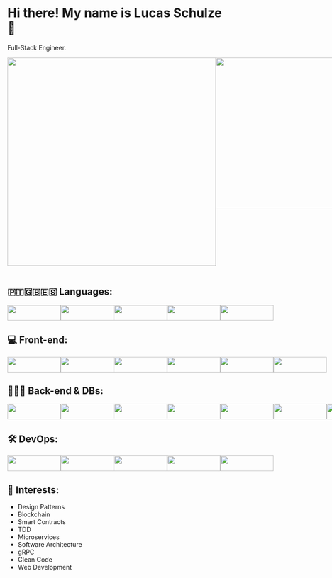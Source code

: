 # Hi there! My name is Lucas Schulze 🖖
Full-Stack Engineer. <br>
 
<div style="display:flex;">
<img width="470px" src="https://github-readme-stats.vercel.app/api?username=lschulzes&show_icons=true&theme=chartreuse-dark&include_all_commits=true&count_private=true&bg_color=45,333,111&icon_color=00fa9a&title_color=00fa9a&text_color=fff"  />
<img width="340px" src="https://github-readme-stats.vercel.app/api/top-langs/?username=lschulzes&layout=compact&langs_count=8&theme=chartreuse-dark&bg_color=-45,191919,444&title_color=00fa9a&text_color=fff" />
</div>
<br>

<!-- # 💻 Tech Stack  -->
## 🇵🇹🇬🇧󠁧󠁢󠁥󠁮󠁧󠁿🇪🇸 Languages: 
<div style="display:flex">
<img src="https://shields.io/badge/TypeScript-3178C6?logo=TypeScript&logoColor=FFF&style=flat-square" width="120" height="35"/>
<img src="https://img.shields.io/badge/JavaScript-323330?style=flat&logo=javascript&logoColor=F7DF1E" width="120" height="35"/>
<img src="https://img.shields.io/badge/go-%2300ADD8.svg?style=for-the-badge&logo=go&logoColor=white" width="120" height="35"/>
<img src="https://img.shields.io/badge/PHP-777BB4?style=flat&logo=php&logoColor=white" width="120" height="35"/>
<img src="https://img.shields.io/badge/Solidity-e6e6e6?style=for-the-badge&logo=solidity&logoColor=black" width="120" height="35" />
</div>  

## 💻 Front-end: 
<div style="display:flex">
<img src="https://img.shields.io/badge/React-20232A?style=for-the-badge&logo=react&logoColor=61DAFB" width="120" height="35"/>
<img src="https://img.shields.io/badge/react_native-%2320232a.svg?style=for-the-badge&logo=react&logoColor=%2361DAFB" width="120" height="35"/>
<img src="https://img.shields.io/badge/vuejs-%2335495e.svg?style=for-the-badge&logo=vuedotjs&logoColor=%234FC08D" width="120" height="35"/>
<img src="https://img.shields.io/badge/next.js-000000?style=for-the-badge&logo=nextdotjs&logoColor=white" width="120" height="35"/>
<img src="https://img.shields.io/badge/chakra-%234ED1C5.svg?style=for-the-badge&logo=chakraui&logoColor=white" width="120" height="35"/>
 <img src="https://img.shields.io/badge/angular-%23DD0031.svg?style=for-the-badge&logo=angular&logoColor=white" width="120" height="35"/>
 
</div>  

## 👩🏼‍💻 Back-end & DBs: 
<div style="display:flex">
<img src="https://img.shields.io/badge/Node.js-339933?style=for-the-badge&logo=nodedotjs&logoColor=white" width="120" height="35"/>
<img src="https://img.shields.io/badge/nestjs-%23E0234E.svg?style=for-the-badge&logo=nestjs&logoColor=white" width="120" height="35"/>
<img src="https://img.shields.io/badge/Laravel-FF2D20?style=for-the-badge&logo=laravel&logoColor=white" width="120" height="35"/>
<img src="https://img.shields.io/badge/MongoDB-4EA94B?style=flat&logo=mongodb&logoColor=white" width="120" height="35"/>
<img src="https://img.shields.io/badge/MySQL-00000F?style=flat&logo=mysql&logoColor=white&color=gray" width="120" height="35"/>
<img src="https://img.shields.io/badge/GraphQl-E10098?style=for-the-badge&logo=graphql&logoColor=white" width="120" height="35"/>
<img src="https://img.shields.io/badge/postgres-%23316192.svg?style=for-the-badge&logo=postgresql&logoColor=white" width="120" height="35"/>
<img src="https://img.shields.io/badge/firebase-ffca28?style=for-the-badge&logo=firebase&logoColor=black" width="120" height="35"/>
<img src="https://img.shields.io/badge/Ethereum-3C3C3D?style=for-the-badge&logo=Ethereum&logoColor=white" width="120" height="35"/>
 <img src="https://img.shields.io/badge/redis-%23DD0031.svg?style=for-the-badge&logo=redis&logoColor=white" width="120" height="35"/>
 <img src="https://img.shields.io/badge/AWS-%23FF9900.svg?style=for-the-badge&logo=amazon-aws&logoColor=white" width="120" height="35"/>
 
 
</div>  

## 🛠️ DevOps: 
<div style="display:flex">
<img src="https://img.shields.io/badge/docker-%230db7ed.svg?style=for-the-badge&logo=docker&logoColor=white" width="120" height="35"/>
<img src="https://img.shields.io/badge/kubernetes-%23326ce5.svg?style=for-the-badge&logo=kubernetes&logoColor=white" width="120" height="35"/>
<img src="https://img.shields.io/badge/nginx-%23009639.svg?style=for-the-badge&logo=nginx&logoColor=white" width="120" height="35"/>
<img src="https://img.shields.io/badge/git-%23F05033.svg?style=for-the-badge&logo=git&logoColor=white" width="120" height="35"/>
<img src="https://img.shields.io/badge/Arch%20Linux-1793D1?logo=arch-linux&logoColor=fff&style=for-the-badge" width="120" height="35"/>
</div>   

## 🎯 Interests:
- Design Patterns
- Blockchain
- Smart Contracts
- TDD
- Microservices
- Software Architecture
- gRPC
- Clean Code
- Web Development
 
